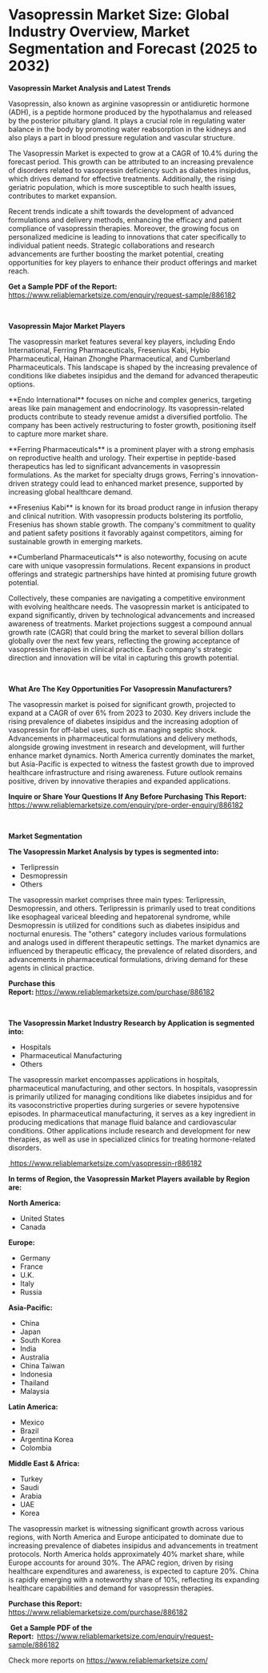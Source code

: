 <p><h1>Vasopressin Market Size: Global Industry Overview, Market Segmentation and Forecast (2025 to 2032)</h1></p><p><strong>Vasopressin Market Analysis and Latest Trends</strong></p>
<p><p>Vasopressin, also known as arginine vasopressin or antidiuretic hormone (ADH), is a peptide hormone produced by the hypothalamus and released by the posterior pituitary gland. It plays a crucial role in regulating water balance in the body by promoting water reabsorption in the kidneys and also plays a part in blood pressure regulation and vascular structure. </p><p>The Vasopressin Market is expected to grow at a CAGR of 10.4% during the forecast period. This growth can be attributed to an increasing prevalence of disorders related to vasopressin deficiency such as diabetes insipidus, which drives demand for effective treatments. Additionally, the rising geriatric population, which is more susceptible to such health issues, contributes to market expansion. </p><p>Recent trends indicate a shift towards the development of advanced formulations and delivery methods, enhancing the efficacy and patient compliance of vasopressin therapies. Moreover, the growing focus on personalized medicine is leading to innovations that cater specifically to individual patient needs. Strategic collaborations and research advancements are further boosting the market potential, creating opportunities for key players to enhance their product offerings and market reach.</p></p>
<p><strong>Get a Sample PDF of the Report:&nbsp;</strong> <a href="https://www.reliablemarketsize.com/enquiry/request-sample/886182?utm_campaign=3172&utm_medium=2&utm_source=Github&utm_content=ia&utm_term=08032025&utm_id=vasopressin">https://www.reliablemarketsize.com/enquiry/request-sample/886182</a></p>
<p>&nbsp;</p>
<p><strong>Vasopressin Major Market Players</strong></p>
<p><p>The vasopressin market features several key players, including Endo International, Ferring Pharmaceuticals, Fresenius Kabi, Hybio Pharmaceutical, Hainan Zhonghe Pharmaceutical, and Cumberland Pharmaceuticals. This landscape is shaped by the increasing prevalence of conditions like diabetes insipidus and the demand for advanced therapeutic options.</p><p>**Endo International** focuses on niche and complex generics, targeting areas like pain management and endocrinology. Its vasopressin-related products contribute to steady revenue amidst a diversified portfolio. The company has been actively restructuring to foster growth, positioning itself to capture more market share.</p><p>**Ferring Pharmaceuticals** is a prominent player with a strong emphasis on reproductive health and urology. Their expertise in peptide-based therapeutics has led to significant advancements in vasopressin formulations. As the market for specialty drugs grows, Ferring's innovation-driven strategy could lead to enhanced market presence, supported by increasing global healthcare demand.</p><p>**Fresenius Kabi** is known for its broad product range in infusion therapy and clinical nutrition. With vasopressin products bolstering its portfolio, Fresenius has shown stable growth. The company's commitment to quality and patient safety positions it favorably against competitors, aiming for sustainable growth in emerging markets.</p><p>**Cumberland Pharmaceuticals** is also noteworthy, focusing on acute care with unique vasopressin formulations. Recent expansions in product offerings and strategic partnerships have hinted at promising future growth potential.</p><p>Collectively, these companies are navigating a competitive environment with evolving healthcare needs. The vasopressin market is anticipated to expand significantly, driven by technological advancements and increased awareness of treatments. Market projections suggest a compound annual growth rate (CAGR) that could bring the market to several billion dollars globally over the next few years, reflecting the growing acceptance of vasopressin therapies in clinical practice. Each company's strategic direction and innovation will be vital in capturing this growth potential.</p></p>
<p>&nbsp;</p>
<p><strong>What Are The Key Opportunities For Vasopressin Manufacturers?</strong></p>
<p><p>The vasopressin market is poised for significant growth, projected to expand at a CAGR of over 6% from 2023 to 2030. Key drivers include the rising prevalence of diabetes insipidus and the increasing adoption of vasopressin for off-label uses, such as managing septic shock. Advancements in pharmaceutical formulations and delivery methods, alongside growing investment in research and development, will further enhance market dynamics. North America currently dominates the market, but Asia-Pacific is expected to witness the fastest growth due to improved healthcare infrastructure and rising awareness. Future outlook remains positive, driven by innovative therapies and expanded applications.</p></p>
<p><strong>Inquire or Share Your Questions If Any Before Purchasing This Report:</strong> <a href="https://www.reliablemarketsize.com/enquiry/pre-order-enquiry/886182?utm_campaign=3172&utm_medium=2&utm_source=Github&utm_content=ia&utm_term=08032025&utm_id=vasopressin">https://www.reliablemarketsize.com/enquiry/pre-order-enquiry/886182</a></p>
<p>&nbsp;</p>
<p><strong>Market Segmentation</strong></p>
<p><strong>The Vasopressin Market Analysis by types is segmented into:</strong></p>
<p><ul><li>Terlipressin</li><li>Desmopressin</li><li>Others</li></ul></p>
<p><p>The vasopressin market comprises three main types: Terlipressin, Desmopressin, and others. Terlipressin is primarily used to treat conditions like esophageal variceal bleeding and hepatorenal syndrome, while Desmopressin is utilized for conditions such as diabetes insipidus and nocturnal enuresis. The "others" category includes various formulations and analogs used in different therapeutic settings. The market dynamics are influenced by therapeutic efficacy, the prevalence of related disorders, and advancements in pharmaceutical formulations, driving demand for these agents in clinical practice.</p></p>
<p><strong>Purchase this Report:&nbsp;</strong><a href="https://www.reliablemarketsize.com/purchase/886182?utm_campaign=3172&utm_medium=2&utm_source=Github&utm_content=ia&utm_term=08032025&utm_id=vasopressin">https://www.reliablemarketsize.com/purchase/886182</a></p>
<p>&nbsp;</p>
<p><strong>The Vasopressin Market Industry Research by Application is segmented into:</strong></p>
<p><ul><li>Hospitals</li><li>Pharmaceutical Manufacturing</li><li>Others</li></ul></p>
<p><p>The vasopressin market encompasses applications in hospitals, pharmaceutical manufacturing, and other sectors. In hospitals, vasopressin is primarily utilized for managing conditions like diabetes insipidus and for its vasoconstrictive properties during surgeries or severe hypotensive episodes. In pharmaceutical manufacturing, it serves as a key ingredient in producing medications that manage fluid balance and cardiovascular conditions. Other applications include research and development for new therapies, as well as use in specialized clinics for treating hormone-related disorders.</p></p>
<p><a href="https://www.reliablemarketsize.com/vasopressin-r886182?utm_campaign=3172&utm_medium=2&utm_source=Github&utm_content=ia&utm_term=08032025&utm_id=vasopressin">&nbsp;https://www.reliablemarketsize.com/vasopressin-r886182</a></p>
<p><strong>In terms of Region, the Vasopressin Market Players available by Region are:</strong></p>
<p>
    <p> <strong> North America: </strong>
        <ul>
            <li>United States</li>
            <li>Canada</li>
        </ul>
        </p> 
    <p> <strong> Europe: </strong>
        <ul>
            <li>Germany</li>
            <li>France</li>
            <li>U.K.</li>
            <li>Italy</li>
            <li>Russia</li>
        </ul>
        </p> 
    <p> <strong> Asia-Pacific: </strong>
        <ul>
            <li>China</li>
            <li>Japan</li>
            <li>South Korea</li>
            <li>India</li>
            <li>Australia</li>
            <li>China Taiwan</li>
            <li>Indonesia</li>
            <li>Thailand</li>
            <li>Malaysia</li>
        </ul>
        </p> 
    <p> <strong> Latin America: </strong>
        <ul>
            <li>Mexico</li>
            <li>Brazil</li>
            <li>Argentina Korea</li>
            <li>Colombia</li>
        </ul>
        </p> 
    <p> <strong> Middle East & Africa: </strong>
        <ul>
            <li>Turkey</li>
            <li>Saudi</li>
            <li>Arabia</li>
            <li>UAE</li>
            <li>Korea</li>
        </ul>
    </p>
    </p>
<p><p>The vasopressin market is witnessing significant growth across various regions, with North America and Europe anticipated to dominate due to increasing prevalence of diabetes insipidus and advancements in treatment protocols. North America holds approximately 40% market share, while Europe accounts for around 30%. The APAC region, driven by rising healthcare expenditures and awareness, is expected to capture 20%. China is rapidly emerging with a noteworthy share of 10%, reflecting its expanding healthcare capabilities and demand for vasopressin therapies.</p></p>
<p><strong>Purchase this Report: </strong><a href="https://www.reliablemarketsize.com/purchase/886182?utm_campaign=3172&utm_medium=2&utm_source=Github&utm_content=ia&utm_term=08032025&utm_id=vasopressin">https://www.reliablemarketsize.com/purchase/886182</a></p>
<p>&nbsp;<strong>Get a Sample PDF of the Report:&nbsp;&nbsp;</strong><a href="https://www.reliablemarketsize.com/enquiry/request-sample/886182?utm_campaign=3172&utm_medium=2&utm_source=Github&utm_content=ia&utm_term=08032025&utm_id=vasopressin">https://www.reliablemarketsize.com/enquiry/request-sample/886182</a></p>
<p><strong></strong></p>
<p>Check more reports on <a href="https://www.reliablemarketsize.com/?utm_campaign=3172&utm_medium=2&utm_source=Github&utm_content=ia&utm_term=08032025&utm_id=vasopressin">https://www.reliablemarketsize.com/</a></p>